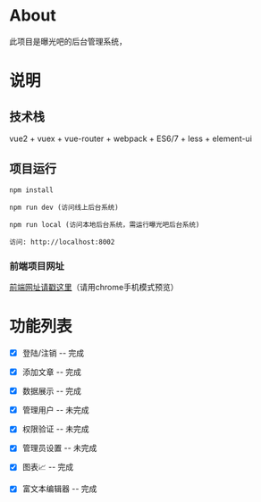 
# About

此项目是曝光吧的后台管理系统， 


# 说明
 



## 技术栈

vue2 + vuex + vue-router + webpack + ES6/7 + less + element-ui


## 项目运行


```
npm install

npm run dev (访问线上后台系统)

npm run local (访问本地后台系统，需运行曝光吧后台系统)

访问: http://localhost:8002

```



### 前端项目网址
[前端网址请戳这里](http://bbaaoo.cn/adminbao)（请用chrome手机模式预览）



# 功能列表

- [x] 登陆/注销 -- 完成 
- [x] 添加文章 -- 完成
- [x] 数据展示 -- 完成
- [x] 管理用户 -- 未完成
- [x] 权限验证 -- 未完成
- [x] 管理员设置 -- 未完成
- [x] 图表📈 -- 完成
- [x] 富文本编辑器 -- 完成

 



